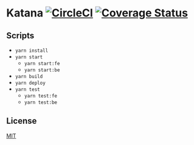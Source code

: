 # Katana [![CircleCI](https://circleci.com/gh/samuraime/katana.svg?style=shield)](https://circleci.com/gh/samuraime/katana) [![Coverage Status](https://coveralls.io/repos/github/samuraime/katana/badge.svg?branch=master)](https://coveralls.io/github/samuraime/katana?branch=master)

## Scripts

- `yarn install`
- `yarn start`
  - `yarn start:fe`
  - `yarn start:be`
- `yarn build`
- `yarn deploy`
- `yarn test`
  - `yarn test:fe`
  - `yarn test:be`

## License

[MIT](./LICENSE)
